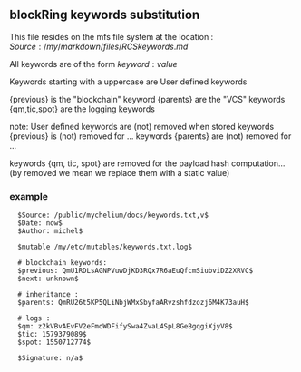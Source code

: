 ## blockRing keywords substitution

<!--
  $Keyword: value$
  $reserved: value$
-->

This file resides on the mfs file system at the location :
 $Source: /my/markdown/files/RCSkeywords.md$


All keywords are of the form $keyword: value$

  Keywords starting with a uppercase are User defined keywords

  {previous} is the "blockchain" keyword
  {parents} are the "VCS" keywords
  {qm,tic,spot} are the logging keywords

note:
  User defined keywords are (not) removed when stored
  keywords {previous} is (not) removed for ...
  keywords {parents} are (not) removed for ...

  keywords {qm, tic, spot} are removed for the payload hash computation...
  (by removed we mean we replace them with a static value)

### example

```
  $Source: /public/mychelium/docs/keywords.txt,v$
  $Date: now$
  $Author: michel$

  $mutable /my/etc/mutables/keywords.txt.log$

  # blockchain keywords:
  $previous: QmU1RDLsAGNPVuwDjKD3RQx7R6aEuQfcmSiubviDZ2XRVC$
  $next: unknown$

  # inheritance :
  $parents: QmRU26t5KP5QLiNbjWMxSbyfaARvzshfdzozj6M4K73auH$

  # logs :
  $qm: z2kVBvAEvFV2eFmoWDFifySwa4ZvaL4SpL8GeBgqgiXjyV8$
  $tic: 1579379089$
  $spot: 1550712774$

  $Signature: n/a$

```
